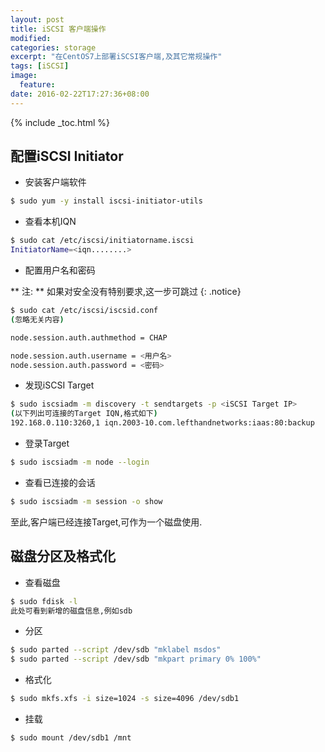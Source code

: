 ```yaml
---
layout: post
title: iSCSI 客户端操作
modified:
categories: storage
excerpt: "在CentOS7上部署iSCSI客户端,及其它常规操作"
tags: [iSCSI]
image:
  feature:
date: 2016-02-22T17:27:36+08:00
---
```


{% include _toc.html %}

## 配置iSCSI Initiator

* 安装客户端软件

~~~ bash
$ sudo yum -y install iscsi-initiator-utils
~~~

* 查看本机IQN

~~~ bash
$ sudo cat /etc/iscsi/initiatorname.iscsi
InitiatorName=<iqn........>
~~~

* 配置用户名和密码

** 注: ** 如果对安全没有特别要求,这一步可跳过
{: .notice}

~~~ bash
$ sudo cat /etc/iscsi/iscsid.conf
(忽略无关内容)

node.session.auth.authmethod = CHAP

node.session.auth.username = <用户名>
node.session.auth.password = <密码>

~~~

* 发现iSCSI Target

~~~ bash
$ sudo iscsiadm -m discovery -t sendtargets -p <iSCSI Target IP>
(以下列出可连接的Target IQN,格式如下)
192.168.0.110:3260,1 iqn.2003-10.com.lefthandnetworks:iaas:80:backup
~~~

* 登录Target

~~~ bash
$ sudo iscsiadm -m node --login 
~~~

* 查看已连接的会话

~~~ bash
$ sudo iscsiadm -m session -o show 
~~~

至此,客户端已经连接Target,可作为一个磁盘使用.

## 磁盘分区及格式化

* 查看磁盘

~~~ bash
$ sudo fdisk -l
此处可看到新增的磁盘信息,例如sdb
~~~

* 分区

~~~ bash
$ sudo parted --script /dev/sdb "mklabel msdos"
$ sudo parted --script /dev/sdb "mkpart primary 0% 100%" 
~~~

* 格式化

~~~ bash
$ sudo mkfs.xfs -i size=1024 -s size=4096 /dev/sdb1
~~~

* 挂载

~~~ bash
$ sudo mount /dev/sdb1 /mnt
~~~

